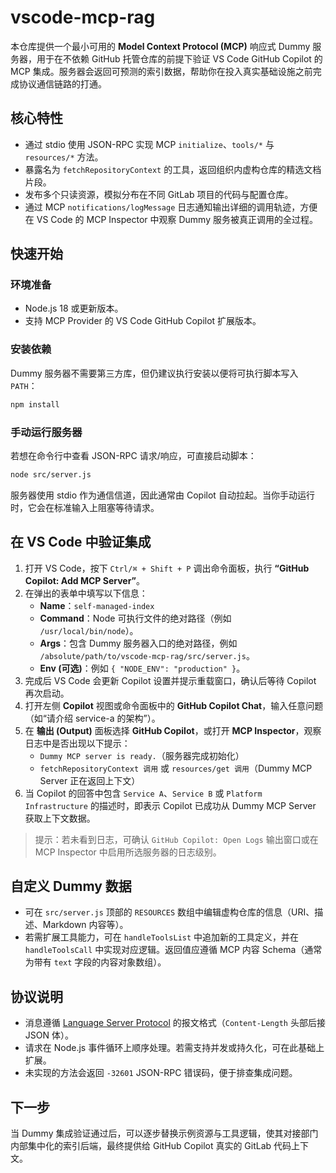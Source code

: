 # vscode-mcp-rag

本仓库提供一个最小可用的 **Model Context Protocol (MCP)** 响应式 Dummy 服务器，用于在不依赖 GitHub 托管仓库的前提下验证 VS Code GitHub Copilot 的 MCP 集成。服务器会返回可预测的索引数据，帮助你在投入真实基础设施之前完成协议通信链路的打通。

## 核心特性

- 通过 stdio 使用 JSON-RPC 实现 MCP `initialize`、`tools/*` 与 `resources/*` 方法。
- 暴露名为 `fetchRepositoryContext` 的工具，返回组织内虚构仓库的精选文档片段。
- 发布多个只读资源，模拟分布在不同 GitLab 项目的代码与配置仓库。
- 通过 MCP `notifications/logMessage` 日志通知输出详细的调用轨迹，方便在 VS Code 的 MCP Inspector 中观察 Dummy 服务被真正调用的全过程。

## 快速开始

### 环境准备

- Node.js 18 或更新版本。
- 支持 MCP Provider 的 VS Code GitHub Copilot 扩展版本。

### 安装依赖

Dummy 服务器不需要第三方库，但仍建议执行安装以便将可执行脚本写入 `PATH`：

```bash
npm install
```

### 手动运行服务器

若想在命令行中查看 JSON-RPC 请求/响应，可直接启动脚本：

```bash
node src/server.js
```

服务器使用 stdio 作为通信信道，因此通常由 Copilot 自动拉起。当你手动运行时，它会在标准输入上阻塞等待请求。

## 在 VS Code 中验证集成

1. 打开 VS Code，按下 `Ctrl/⌘ + Shift + P` 调出命令面板，执行 **“GitHub Copilot: Add MCP Server”**。
2. 在弹出的表单中填写以下信息：
   - **Name**：`self-managed-index`
   - **Command**：Node 可执行文件的绝对路径（例如 `/usr/local/bin/node`）。
   - **Args**：包含 Dummy 服务器入口的绝对路径，例如 `/absolute/path/to/vscode-mcp-rag/src/server.js`。
   - **Env (可选)**：例如 `{ "NODE_ENV": "production" }`。
3. 完成后 VS Code 会更新 Copilot 设置并提示重载窗口，确认后等待 Copilot 再次启动。
4. 打开左侧 **Copilot** 视图或命令面板中的 **GitHub Copilot Chat**，输入任意问题（如“请介绍 service-a 的架构”）。
5. 在 **输出 (Output)** 面板选择 **GitHub Copilot**，或打开 **MCP Inspector**，观察日志中是否出现以下提示：
   - `Dummy MCP server is ready.`（服务器完成初始化）
   - `fetchRepositoryContext 调用` 或 `resources/get 调用`（Dummy MCP Server 正在返回上下文）
6. 当 Copilot 的回答中包含 `Service A`、`Service B` 或 `Platform Infrastructure` 的描述时，即表示 Copilot 已成功从 Dummy MCP Server 获取上下文数据。

> 提示：若未看到日志，可确认 `GitHub Copilot: Open Logs` 输出窗口或在 MCP Inspector 中启用所选服务器的日志级别。

## 自定义 Dummy 数据

- 可在 `src/server.js` 顶部的 `RESOURCES` 数组中编辑虚构仓库的信息（URI、描述、Markdown 内容等）。
- 若需扩展工具能力，可在 `handleToolsList` 中追加新的工具定义，并在 `handleToolsCall` 中实现对应逻辑。返回值应遵循 MCP 内容 Schema（通常为带有 `text` 字段的内容对象数组）。

## 协议说明

- 消息遵循 [Language Server Protocol](https://microsoft.github.io/language-server-protocol/specifications/lsp/3.17/specification/#headerPart) 的报文格式（`Content-Length` 头部后接 JSON 体）。
- 请求在 Node.js 事件循环上顺序处理。若需支持并发或持久化，可在此基础上扩展。
- 未实现的方法会返回 `-32601` JSON-RPC 错误码，便于排查集成问题。

## 下一步

当 Dummy 集成验证通过后，可以逐步替换示例资源与工具逻辑，使其对接部门内部集中化的索引后端，最终提供给 GitHub Copilot 真实的 GitLab 代码上下文。
